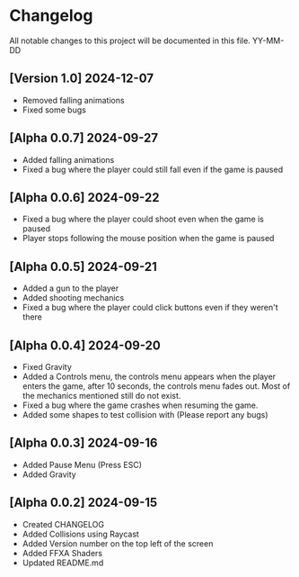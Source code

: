 # Changelog

All notable changes to this project will be documented in this file.
YY-MM-DD

## [Version 1.0] 2024-12-07
- Removed falling animations
- Fixed some bugs

## [Alpha 0.0.7] 2024-09-27
- Added falling animations
- Fixed a bug where the player could still fall even if the game is paused


## [Alpha 0.0.6] 2024-09-22
- Fixed a bug where the player could shoot even when the game is paused
- Player stops following the mouse position when the game is paused


## [Alpha 0.0.5] 2024-09-21
- Added a gun to the player
- Added shooting mechanics
- Fixed a bug where the player could click buttons even if they weren't there

## [Alpha 0.0.4] 2024-09-20
- Fixed Gravity
- Added a Controls menu, the controls menu appears when the player enters the game, after 10 seconds, the controls menu fades out. Most of the mechanics mentioned still do not exist.
- Fixed a bug where the game crashes when resuming the game.
- Added some shapes to test collision with (Please report any bugs)

## [Alpha 0.0.3] 2024-09-16
- Added Pause Menu (Press ESC)
- Added Gravity

## [Alpha 0.0.2] 2024-09-15
- Created CHANGELOG
- Added Collisions using Raycast
- Added Version number on the top left of the screen
- Added FFXA Shaders
- Updated README.md
